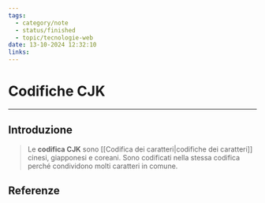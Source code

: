 ```yaml
---
tags:
  - category/note
  - status/finished
  - topic/tecnologie-web
date: 13-10-2024 12:32:10
links:
---
```

# Codifiche CJK
---
## Introduzione
> Le **codifica CJK** sono [[Codifica dei caratteri|codifiche dei caratteri]] cinesi, giapponesi e coreani. Sono codificati nella stessa codifica perché condividono molti caratteri in comune.

## Referenze